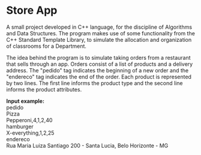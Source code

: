 # Store App
 
A small project developed in C++ language, for the discipline of Algorithms and Data Structures. The program makes use of some functionality from the C++ Standard Template Library, to simulate the allocation and organization of classrooms for a Department. 
 
The idea behind the program is to simulate taking orders from a restaurant that sells through an app. Orders consist of a list of products and a delivery address. The "pedido" tag indicates the beginning of a new order and the "endereco" tag indicates the end of the order. Each product is represented by two lines. The first line informs the product type and the second line informs the product attributes.

**Input example:** <br />
pedido  <br />
Pizza  <br />
Pepperoni,4,1,2,40  <br />
hamburger  <br />
X-everything,1,2,25  <br />
endereco  <br />
Rua Maria Luiza Santiago 200 - Santa Lucia, Belo Horizonte - MG  <br />
